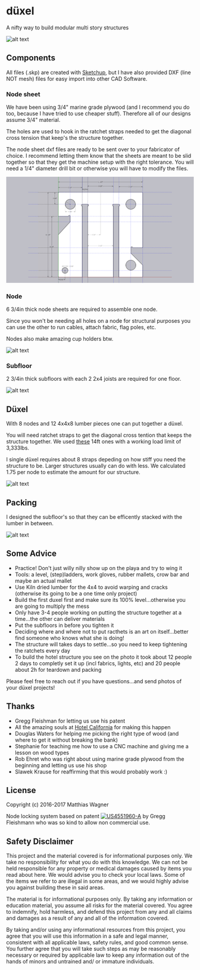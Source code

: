 # düxel
A nifty way to build modular multi story structures

![alt text](https://github.com/hotelcaliforniabm/duxel/blob/master/collage.jpg "Meat space Düxels")

## Components
All files (.skp) are created with [Sketchup](https://www.sketchup.com/), but I have also provided DXF (line NOT mesh) files for easy import into other CAD Software.

### Node sheet
We have been using 3/4" marine grade plywood (and I recommend you do too, because I have tried to use cheaper stuff). Therefore all of our designs assume 3/4" material.

The holes are used to hook in the ratchet straps needed to get the diagonal cross tension that keep's the structure together.

The node sheet dxf files are ready to be sent over to your fabricator of choice. I recommend letting them know that the sheets are meant to be slid together so that they get the machine setup with the right tolerance. You will need a 1/4" diameter drill bit or otherwise you will have to modify the files.

![alt text](https://github.com/hotelcaliforniabm/duxel/blob/master/node/3:4in%20plywood%20node%20sheet.jpg "Düxel Node Sheet")

### Node
6 3/4in thick node sheets are required to assemble one node.

Since you won't be needing all holes on a node for structural purposes you can use the other to run cables, attach fabric, flag poles, etc.

Nodes also make amazing cup holders btw.

![alt text](https://github.com/hotelcaliforniabm/duxel/blob/master/node/3:4in%20plywood%20node.jpg "Düxel Node")

### Subfloor
2 3/4in thick subfloors with each 2 2x4 joists are required for one floor.

![alt text](https://github.com/hotelcaliforniabm/duxel/blob/master/subfloor/Subfloor.jpg "Düxel Subfloor")


## Düxel
With 8 nodes and 12 4x4x8 lumber pieces one can put together a düxel.

You will need ratchet straps to get the diagonal cross tention that keeps the structure together. We used [these](http://www.cargoequipmentcorp.com/2-Inch-Ratchet-Straps-with-Wire-Hooks-p/57xx84x-12.htm) 14ft ones with a working load limit of 3,333lbs.

I single düxel requires about 8 straps depeding on how stiff you need the structure to be. Larger structures usually can do with less. We calculated 1.75 per node to estimate the amount for our structure.
 
![alt text](https://github.com/hotelcaliforniabm/duxel/blob/master/duxel/Duxel.jpg "Düxel")

## Packing
I designed the subfloor's so that they can be efficently stacked with the lumber in between.

![alt text](https://github.com/hotelcaliforniabm/duxel/blob/master/duxel/Stacked%20Components.jpg "Packed Düxel components")

## Some Advice
* Practice! Don't just willy nilly show up on the playa and try to wing it
* Tools: a level, (step)ladders, work gloves, rubber mallets, crow bar and maybe an actual mallet
* Use Kiln dried lumber for the 4x4 to avoid warping and cracks (otherwise its going to be a one time only project)
* Build the first duxel first and make sure its 100% level...otherwise you are going to multiply the mess
* Only have 3-4 people working on putting the structure together at a time...the other can deliver materials
* Put the subfloors in before you tighten it
* Deciding where and where not to put racthets is an art on itself...better find someone who knows what she is doing!
* The structure will takes days to settle...so you need to keep tightening the ratchets every day
* To build the hotel structure you see on the photo it took about 12 people 2 days to completly set it up (incl fabrics, lights, etc) and 20 people about 2h for teardown and packing

Please feel free to reach out if you have questions...and send photos of your düxel projects!

## Thanks
* Gregg Fleishman for letting us use his patent
* All the amazing souls at [Hotel California](https://www.facebook.com/HotelCaliforniaBM) for making this happen
* Douglas Waters for helping me picking the right type of wood (and where to get it without breaking the bank)
* Stephanie for teaching me how to use a CNC machine and giving me a lesson on wood types
* Rob Ehret who was right about using marine grade plywood from the beginning and letting us use his shop
* Slawek Krause for reaffirming that this would probably work :)

## License
Copyright (c) 2016-2017 Matthias Wagner

Node locking system based on patent [![US4551960-A](https://www.google.com/patents/US4551960)](https://www.google.com/patents/US4551960) by Gregg Fleishmann who was so kind to allow non commercial use.

## Safety Disclaimer
This project and the material covered is for informational purposes only. We take no responsibility for what you do with this knowledge. We can not be held responsible for any property or medical damages caused by items you read about here. We would advise you to check your local laws. Some of the items we refer to are illegal in some areas, and we would highly advise you against building these in said areas.

The material is for informational purposes only. By taking any information or education material,  you assume all risks for the material covered. You agree to indemnify, hold harmless, and defend this project from any and all claims and damages as a result of any and all of the information covered.

By taking and/or using any informational resources from this project, you agree that you will use this information in a safe and legal manner, consistent with all applicable laws, safety rules, and good common sense. You further agree that you will take such steps as may be reasonably necessary or required by applicable law to keep any information out of the hands of minors and untrained and/ or immature individuals.
